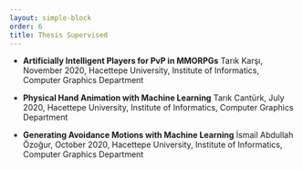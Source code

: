 ```yaml
---
layout: simple-block
order: 6
title: Thesis Supervised
---
```

* __Artificially Intelligent Players for PvP in MMORPGs__ 
Tarık Karşı, November 2020, Hacettepe University, Institute of Informatics, Computer Graphics Department

* __Physical Hand Animation with Machine Learning__
Tarık Cantürk, July 2020, Hacettepe University, Institute of Informatics, Computer Graphics Department

* __Generating Avoidance Motions with Machine Learning__
İsmail Abdullah Özoğur, October 2020, Hacettepe University, Institute of Informatics, Computer Graphics Department

